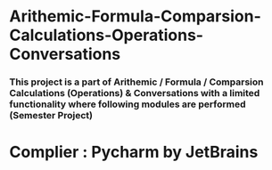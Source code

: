 # Arithemic-Formula-Comparsion-Calculations-Operations-Conversations
### This project is a part of Arithemic / Formula / Comparsion Calculations (Operations) &amp; Conversations with a limited functionality where following modules are performed (Semester Project)
 # Complier : Pycharm by JetBrains
